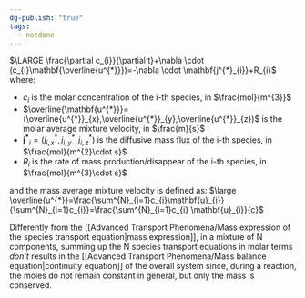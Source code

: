 ```yaml
---
dg-publish: "true"
tags:
  - notdone
---
```

$\LARGE \frac{\partial c_{i}}{\partial t}+\nabla \cdot (c_{i}\mathbf{\overline{u^{*}}})=-\nabla \cdot \mathbf{j^{*}_{i}}+R_{i}$
where:
- $c_{i}$ is the molar concentration of the i-th species, in $\frac{mol}{m^{3}}$
- $\overline{\mathbf{u^{*}}}=(\overline{u^{*}}_{x},\overline{u^{*}}_{y},\overline{u^{*}}_{z})$ is the molar average mixture velocity, in $\frac{m}{s}$
- $\mathbf{j^{*}}_{i}=(j^{*}_{i,x},j^{*}_{i,y},j^{*}_{i,z})$ is the diffusive mass flux of the i-th species, in $\frac{mol}{m^{2}\cdot s}$
- $R_{i}$ is the rate of mass production/disappear of the i-th species, in $\frac{mol}{m^{3}\cdot s}$

and the mass average mixture velocity is defined as:
$\large \overline{u^{*}}=\frac{\sum^{N}_{i=1}c_{i}\mathbf{u}_{i}}{\sum^{N}_{i=1}c_{i}}=\frac{\sum^{N}_{i=1}c_{i} \mathbf{u}_{i}}{c}$

Differently from the [[Advanced Transport Phenomena/Mass expression of the species transport equation|mass expression]], in a mixture of N components, summing up the N species transport equations in molar terms *don't* results in the [[Advanced Transport Phenomena/Mass balance equation|continuity equation]] of the overall system since, during a reaction, the moles do not remain constant in general, but only the mass is conserved. 